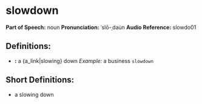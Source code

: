 # slowdown

**Part of Speech:** noun
**Pronunciation:** ˈslō-ˌdau̇n
**Audio Reference:** slowdo01

## Definitions:
- **:** a {a_link|slowing} down 
  *Example:* a business `slowdown`

## Short Definitions:
- a slowing down
